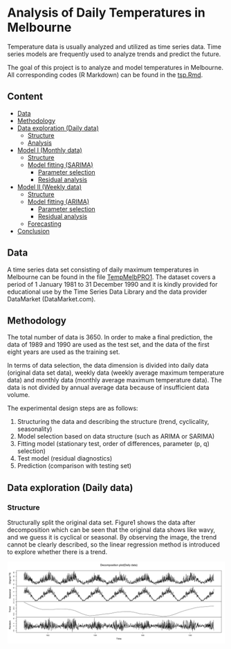 # Analysis of Daily Temperatures in Melbourne

Temperature data is usually analyzed and utilized as time series data. Time series models are frequently used to analyze trends and predict the future.

The goal of this project is to analyze and model temperatures in Melbourne. All corresponding codes (R Markdown) can be found in the [tsp.Rmd](https://github.com/atomxu10/TimeSeriesProject/blob/main/tsp.Rmd).

## Content
- [Data](#1)
- [Methodology](#2)
- [Data exploration (Daily data)](#3)
    - [Structure](#3-1)
    - [Analysis](#3-2)
- [Model I (Monthly data)](#4)
    - [Structure](#4-1)
    - [Model fitting (SARIMA)](#4-2)
        - [Parameter selection](#4-2-1)
        - [Residual analysis](#4-2-2)
- [Model II (Weekly data)](#5)
    - [Structure](#5-1)
    - [Model fitting (ARIMA)](#5-2)
        - [Parameter selection](#5-2-1)
        - [Residual analysis](#5-2-2)
    - [Forecasting](#5-3)
- [Conclusion](#6)

<a name="1"></a>
## Data
A time series data set consisting of daily maximum temperatures in Melbourne can be found in the file [TempMelbPRO1](https://github.com/atomxu10/TimeSeriesProject/blob/main/TempMelbPRO.csv). The dataset covers a period of 1 January 1981 to 31 December 1990 and it is kindly provided for educational use by the Time Series Data Library and the data provider DataMarket (DataMarket.com).
<a name="1-1"></a>

## Methodology
The total number of data is 3650. In order to make a final prediction, the data of 1989 and 1990 are used as the test set, and the data of the first eight years are used as the training set.

In terms of data selection, the data dimension is divided into daily data (original data set data), weekly data (weekly average maximum temperature data) and monthly data (monthly average maximum temperature data). The data is not divided by annual average data because of insufficient data volume.


The experimental design steps are as follows:
1. Structuring the data and describing the structure (trend, cyclicality, seasonality)
2. Model selection based on data structure (such as ARIMA or SARIMA)
3. Fitting model (stationary test, order of differences, parameter (p, q) selection)
4. Test model (residual diagnostics)
5. Prediction (comparison with testing set)

## Data exploration (Daily data)
### Structure
Structurally split the original data set. Figure1 shows the data after decomposition which can be seen that the original data shows like wavy, and we guess it is cyclical or seasonal. By observing the image, the trend cannot be clearly described, so the linear regression method is introduced to explore whether there is a trend.

<img src="figure1.png" width=600px>





